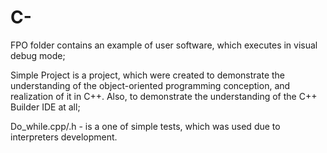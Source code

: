 # C-
FPO folder contains an example of user software, which executes in visual debug mode;


Simple Project is a project, which were created to demonstrate the understanding of the object-oriented programming conception, and realization of it in C++. Also, to demonstrate the understanding of the C++ Builder IDE at all;

Do_while.cpp/.h - is a one of simple tests, which was used due to interpreters development.
